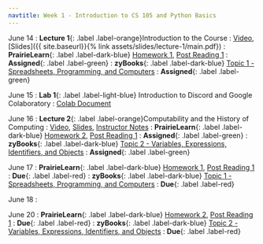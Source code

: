 ```yaml
---
navtitle: Week 1 - Introduction to CS 105 and Python Basics
---
```


June 14
: **Lecture 1**{: .label .label-orange}Introduction to the Course
    : [Video](#), [Slides]({{ site.baseurl}}{% link assets/slides/lecture-1/main.pdf})
: **PrairieLearn**{: .label .label-dark-blue}  [Homework 1](#), [Post Reading 1](#)
    : **Assigned**{: .label .label-green} 
: **zyBooks**{: .label .label-dark-blue} [Topic 1 - Spreadsheets, Programming, and Computers](https://learn.zybooks.com/zybook/ILLINOISCS105Summer2021)
    : **Assigned**{: .label .label-green} 

June 15
: **Lab 1**{: .label .label-light-blue} Introduction to Discord and Google Colaboratory
    : [Colab Document](#)

June 16
: **Lecture 2**{: .label .label-orange}Computability and the History of Computing
    : [Video](#), [Slides](#), [Instructor Notes](#)
: **PrairieLearn**{: .label .label-dark-blue} [Homework 2](#), [Post Reading 1](#)
    : **Assigned**{: .label .label-green} 
: **zyBooks**{: .label .label-dark-blue} [Topic 2 - Variables, Expressions, Identifiers, and Objects](https://learn.zybooks.com/zybook/ILLINOISCS105Summer2021)
    : **Assigned**{: .label .label-green} 

June 17
: **PrairieLearn**{: .label .label-dark-blue}  [Homework 1](#), [Post Reading 1](#)
    : **Due**{: .label .label-red} 
: **zyBooks**{: .label .label-dark-blue} [Topic 1 - Spreadsheets, Programming, and Computers](#)
    : **Due**{: .label .label-red} 

June 18
: [](#)

June 20
: **PrairieLearn**{: .label .label-dark-blue} [Homework 2](#), [Post Reading 1](#)
    : **Due**{: .label .label-red} 
: **zyBooks**{: .label .label-dark-blue} [Topic 2 - Variables, Expressions, Identifiers, and Objects](#)
    : **Due**{: .label .label-red} 

